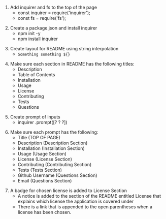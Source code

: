 <!-- DONE --> 
1. Add inquirer and fs to the top of the page
    - const inquirer = require('inquirer');
    - const fs = require('fs');
<!-- DONE -->
2. Create a package.json and install inquirer
    - npm init -y
    - npm install inquirer
<!-- DONE -->
3. Create layout for README using string interpolation
    - `Something something ${}`
<!-- DONE -->
4. Make sure each section in README has the following titles:
    - Description
    - Table of Contents
    - Installation
    - Usage
    - License
    - Contributing 
    - Tests
    - Questions
<!-- DONE -->
5. Create prompt of inputs
    - inquirer .prompt([? ? ?])
<!-- DONE -->
6. Make sure each prompt has the following:
    - Title (TOP OF PAGE)
    - Description (Description Section)
    - Installation  (Installation Section)
    - Usage (Usage Section)
    - License (License Section)
    - Contributing (Contributing Section)
    - Tests (Tests Section)
    - Github Username (Questions Section)
    - Email (Questions Section)
<!--  -->
7. A badge for chosen license is added to License Section
    - A notice is added to the section of the README entitled License that explains which license the application is covered under
    - There is a link that is appended to the open parentheses when a license has been chosen.